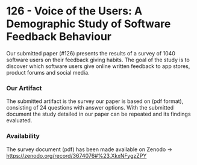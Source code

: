 # 126 - Voice of the Users: A Demographic Study of Software Feedback Behaviour

Our submitted paper (#126) presents the results of a survey of 1040 software users on their feedback giving habits.
The goal of the study is to discover which software users give online written feedback to app stores, product forums and social media.

### Our Artifact
The submitted artifact is the survey our paper is based on (pdf format), consisting of 24 questions with answer options.
With the submitted document the study detailed in our paper can be repeated and its findings evaluated.

### Availability
The survey document (pdf) has been made available on Zenodo -> https://zenodo.org/record/3674076#%23.XkxNFygzZPY


